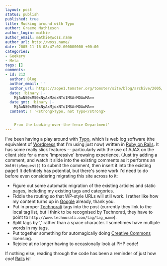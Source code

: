 ```yaml
---
layout: post
status: publish
published: true
title: Mucking around with Typo
author: Graeme Mathieson
author_login: mathie
author_email: mathie@woss.name
author_url: http://woss.name/
date: 2005-11-16 08:47:02.000000000 +00:00
categories:
- Geekery
- Meta
tags: []
comments:
- id: 212
  author: Blog
  author_email: ''
  author_url: https://zope1.tomster.org/tomster/site/blog/archive/2005/11/17/typo-not-typo
  date: !binary |-
    MjAwNS0xMS0xNyAxMzoxNTo1MSArMDAwMA==
  date_gmt: !binary |-
    MjAwNS0xMS0xNyAxMjoxNTo1MSArMDAwMA==
  content: ! '<strong>Typo, not Typo</strong>


    From the Looking-over-the-fence-Department'
---
```

I've been having a play around with <a href="http://typo.leetsoft.com/">Typo</a>, which is web log software (the equivalent of <a href="http://wordpress.org/">Wordpress</a> that I'm using just now) written in <a href="http://www.rubyonrails.com/">Ruby on Rails</a>.  It has some really slick features -- particularly with the use of AJAX on the client side for a more 'impressive' browsing experience.  (Just try adding a comment, and watch it slide into the existing comments as it performs an <code>XmlHttpRequest()</code> to submit the comment, then insert it into the existing page!)  It defintiely has potential, but there's some work I'd need to do before even considering migrating this site across to it:

<ul>
  <li>Figure out some automatic migration of the existing articles and static pages, including my existing tags and categories.</li>
  <li>Fiddle the routing so that WP-style URLs will still work.  I rather like how my content turns up in <a href="http://www.google.com/" title="The collective mind">Google</a> already, thank you.</li>
  <li>Put in proper <a href="http://www.technorati.com/">Technorati</a> tags into the post (currently they link to the local tag list, but I think to be recognised by Technorati, they have to point to <code>http://www.technorati.com/tag/tag_name</code>).</li>
  <li>Split tags by ',' rather than a space character.  I sometimes have multiple words in my tags.</li>
  <li>Put together something for automagically doing <a href="http://www.creativecommons.org/">Creative Commons</a> licensing.</li>
  <li>Rejoice at no longer having to occasionally look at PHP code!</li>
</ul>

If nothing else, reading through the code has been a reminder of just how <em>cool</em> <a href="http://www.rubyonrails.com/">Rails</a> is!
